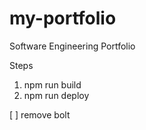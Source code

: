 # my-portfolio
Software Engineering Portfolio


Steps
1. npm run build
2. npm run deploy

[ ] remove bolt
